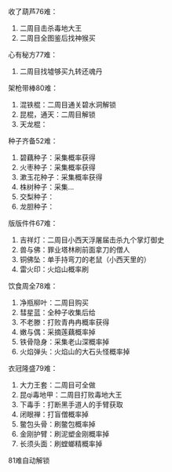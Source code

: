 
收了葫芦76难：
1. 二周目击杀毒地大王
2. 二周目全图鉴后找神猴买


心有秘方77难：
1. 二周目找墟够买九转还魂丹

架枪带棒80难：
1. 混铁棍：二周目通关碧水洞解锁
2. 昆棍，通天：二周目解锁
3. 天龙棍：

种子齐备52难：
1. 碧藕种子：采集概率获得
2. 火枣种子：采集概率获得
3. 漱玉花种子：采集概率获得
4. 株树种子：采集...
5. 交梨种子：
6. 龙胆种子：

版版件件67难：
1. 吉祥灯：二周目小西天浮屠届击杀九个掌灯御史
2. 兽与佛：罪业塔林刷前面拿刀的僧人
3. 铜佛坠：单手持弯刀的老鼠（小西天里的）
4. 雷火印：火焰山概率刷

饮食周全78难：
1. 净瓶柳叶：二周目购买
2. 彗星蓝：全种子收集后给
3. 不老滕：打败青冉冉概率获得
4. 嫩与偶：采摘莲藕概率掉
5. 铁骨隐身：采集老山深概率掉
6. 火焰弹头：火焰山的大石头怪概率掉


衣冠隆盛79难：
1. 大力王套：二周目可全做
2. 昆qi毒地甲：二周目打败毒地大王
3. 下毒手：打断黑手道人的手臂获取
4. 闭眼禅：打盲僧概率掉
5. 鳖包头骨：刷鳖包概率掉
6. 金刚护臂：刷泥塑金刚概率掉
7. 长须头面：刷螳螂精概率掉

81难自动解锁


